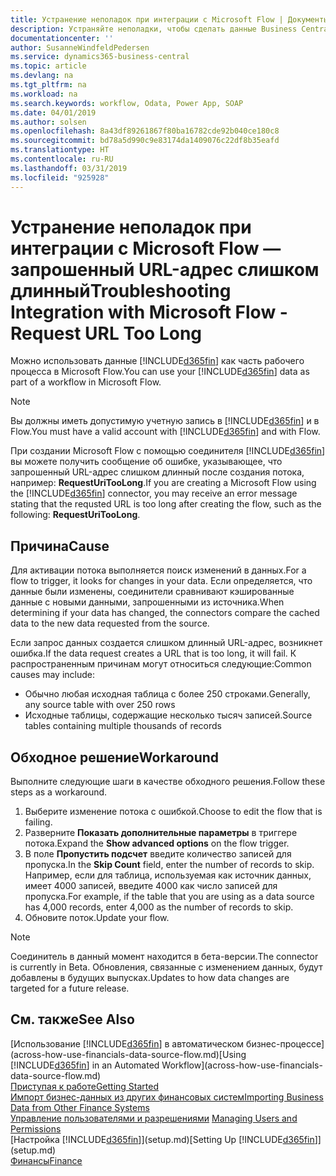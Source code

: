 ```yaml
---
title: Устранение неполадок при интеграции с Microsoft Flow | Документы Майкрософт
description: Устраняйте неполадки, чтобы сделать данные Business Central доступными в качестве источника данных и указать URL-адрес OData ваших веб-служб для создания автоматического бизнес-процесса.
documentationcenter: ''
author: SusanneWindfeldPedersen
ms.service: dynamics365-business-central
ms.topic: article
ms.devlang: na
ms.tgt_pltfrm: na
ms.workload: na
ms.search.keywords: workflow, Odata, Power App, SOAP
ms.date: 04/01/2019
ms.author: solsen
ms.openlocfilehash: 8a43df89261867f80ba16782cde92b040ce180c8
ms.sourcegitcommit: bd78a5d990c9e83174da1409076c22df8b35eafd
ms.translationtype: HT
ms.contentlocale: ru-RU
ms.lasthandoff: 03/31/2019
ms.locfileid: "925928"
---
```

# <a name="troubleshooting-integration-with-microsoft-flow---request-url-too-long"></a><span data-ttu-id="4337f-103">Устранение неполадок при интеграции с Microsoft Flow — запрошенный URL-адрес слишком длинный</span><span class="sxs-lookup"><span data-stu-id="4337f-103">Troubleshooting Integration with Microsoft Flow - Request URL Too Long</span></span>
<span data-ttu-id="4337f-104">Можно использовать данные [!INCLUDE[d365fin](includes/d365fin_md.md)] как часть рабочего процесса в Microsoft Flow.</span><span class="sxs-lookup"><span data-stu-id="4337f-104">You can use your [!INCLUDE[d365fin](includes/d365fin_md.md)] data as part of a workflow in Microsoft Flow.</span></span>  

> [!NOTE]  
>   <span data-ttu-id="4337f-105">Вы должны иметь допустимую учетную запись в [!INCLUDE[d365fin](includes/d365fin_md.md)] и в Flow.</span><span class="sxs-lookup"><span data-stu-id="4337f-105">You must have a valid account with [!INCLUDE[d365fin](includes/d365fin_md.md)] and with Flow.</span></span>  

<span data-ttu-id="4337f-106">При создании Microsoft Flow с помощью соединителя [!INCLUDE[d365fin](includes/d365fin_md.md)] вы можете получить сообщение об ошибке, указывающее, что запрошенный URL-адрес слишком длинный после создания потока, например: **RequestUriTooLong**.</span><span class="sxs-lookup"><span data-stu-id="4337f-106">If you are creating a Microsoft Flow using the [!INCLUDE[d365fin](includes/d365fin_md.md)] connector, you may receive an error message stating that the requsted URL is too long after creating the flow, such as the following: **RequestUriTooLong**.</span></span>

## <a name="cause"></a><span data-ttu-id="4337f-107">Причина</span><span class="sxs-lookup"><span data-stu-id="4337f-107">Cause</span></span>
<span data-ttu-id="4337f-108">Для активации потока выполняется поиск изменений в данных.</span><span class="sxs-lookup"><span data-stu-id="4337f-108">For a flow to trigger, it looks for changes in your data.</span></span> <span data-ttu-id="4337f-109">Если определяется, что данные были изменены, соединители сравнивают кэшированные данные с новыми данными, запрошенными из источника.</span><span class="sxs-lookup"><span data-stu-id="4337f-109">When determining if your data has changed, the connectors compare the cached data to the new data requested from the source.</span></span>  

<span data-ttu-id="4337f-110">Если запрос данных создается слишком длинный URL-адрес, возникнет ошибка.</span><span class="sxs-lookup"><span data-stu-id="4337f-110">If the data request creates a URL that is too long, it will fail.</span></span> <span data-ttu-id="4337f-111">К распространенным причинам могут относиться следующие:</span><span class="sxs-lookup"><span data-stu-id="4337f-111">Common causes may include:</span></span>
- <span data-ttu-id="4337f-112">Обычно любая исходная таблица с более 250 строками.</span><span class="sxs-lookup"><span data-stu-id="4337f-112">Generally, any source table with over 250 rows</span></span>
- <span data-ttu-id="4337f-113">Исходные таблицы, содержащие несколько тысяч записей.</span><span class="sxs-lookup"><span data-stu-id="4337f-113">Source tables containing multiple thousands of records</span></span>

## <a name="workaround"></a><span data-ttu-id="4337f-114">Обходное решение</span><span class="sxs-lookup"><span data-stu-id="4337f-114">Workaround</span></span>
<span data-ttu-id="4337f-115">Выполните следующие шаги в качестве обходного решения.</span><span class="sxs-lookup"><span data-stu-id="4337f-115">Follow these steps as a workaround.</span></span>
1. <span data-ttu-id="4337f-116">Выберите изменение потока с ошибкой.</span><span class="sxs-lookup"><span data-stu-id="4337f-116">Choose to edit the flow that is failing.</span></span>
2. <span data-ttu-id="4337f-117">Разверните **Показать дополнительные параметры** в триггере потока.</span><span class="sxs-lookup"><span data-stu-id="4337f-117">Expand the **Show advanced options** on the flow trigger.</span></span>
3. <span data-ttu-id="4337f-118">В поле **Пропустить подсчет** введите количество записей для пропуска.</span><span class="sxs-lookup"><span data-stu-id="4337f-118">In the **Skip Count** field, enter the number of records to skip.</span></span>  
<span data-ttu-id="4337f-119">Например, если для таблица, используемая как источник данных, имеет 4000 записей, введите 4000 как число записей для пропуска.</span><span class="sxs-lookup"><span data-stu-id="4337f-119">For example, if the table that you are using as a data source has 4,000 records, enter 4,000 as the number of records to skip.</span></span>
4. <span data-ttu-id="4337f-120">Обновите поток.</span><span class="sxs-lookup"><span data-stu-id="4337f-120">Update your flow.</span></span>

> [!NOTE]  
> <span data-ttu-id="4337f-121">Соединитель в данный момент находится в бета-версии.</span><span class="sxs-lookup"><span data-stu-id="4337f-121">The connector is currently in Beta.</span></span> <span data-ttu-id="4337f-122">Обновления, связанные с изменением данных, будут добавлены в будущих выпусках.</span><span class="sxs-lookup"><span data-stu-id="4337f-122">Updates to how data changes are targeted for a future release.</span></span>


## <a name="see-also"></a><span data-ttu-id="4337f-123">См. также</span><span class="sxs-lookup"><span data-stu-id="4337f-123">See Also</span></span>
<span data-ttu-id="4337f-124">[Использование [!INCLUDE[d365fin](includes/d365fin_md.md)] в автоматическом бизнес-процессе](across-how-use-financials-data-source-flow.md)</span><span class="sxs-lookup"><span data-stu-id="4337f-124">[Using [!INCLUDE[d365fin](includes/d365fin_md.md)] in an Automated Workflow](across-how-use-financials-data-source-flow.md)</span></span>  
[<span data-ttu-id="4337f-125">Приступая к работе</span><span class="sxs-lookup"><span data-stu-id="4337f-125">Getting Started</span></span>](product-get-started.md)  
[<span data-ttu-id="4337f-126">Импорт бизнес-данных из других финансовых систем</span><span class="sxs-lookup"><span data-stu-id="4337f-126">Importing Business Data from Other Finance Systems</span></span>](across-import-data-configuration-packages.md)  
<span data-ttu-id="4337f-127">[Управление пользователями и разрешениями](ui-how-users-permissions.md)  </span><span class="sxs-lookup"><span data-stu-id="4337f-127">[Managing Users and Permissions](ui-how-users-permissions.md)  </span></span>  
<span data-ttu-id="4337f-128">[Настройка [!INCLUDE[d365fin](includes/d365fin_md.md)]](setup.md)</span><span class="sxs-lookup"><span data-stu-id="4337f-128">[Setting Up [!INCLUDE[d365fin](includes/d365fin_md.md)]](setup.md)</span></span>  
[<span data-ttu-id="4337f-129">Финансы</span><span class="sxs-lookup"><span data-stu-id="4337f-129">Finance</span></span>](finance.md)  
